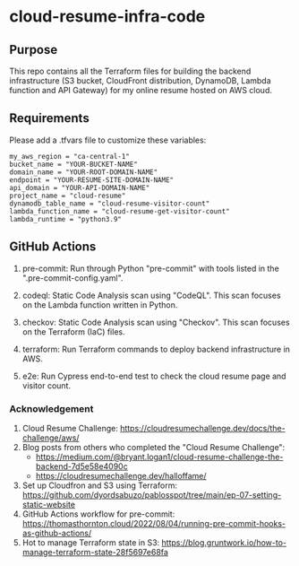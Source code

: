 # cloud-resume-infra-code

## Purpose

This repo contains all the Terraform files for building the backend infrastructure (S3 bucket, CloudFront distribution, DynamoDB, Lambda function and API Gateway) for my online resume hosted on AWS cloud.

## Requirements

Please add a .tfvars file to customize these variables:

```
my_aws_region = "ca-central-1"
bucket_name = "YOUR-BUCKET-NAME"
domain_name = "YOUR-ROOT-DOMAIN-NAME"
endpoint = "YOUR-RESUME-SITE-DOMAIN-NAME"
api_domain = "YOUR-API-DOMAIN-NAME"
project_name = "cloud-resume"
dynamodb_table_name = "cloud-resume-visitor-count"
lambda_function_name = "cloud-resume-get-visitor-count"
lambda_runtime = "python3.9"
```

## GitHub Actions

1. pre-commit:
Run through Python "pre-commit" with tools listed in the ".pre-commit-config.yaml".

2. codeql:
Static Code Analysis scan using "CodeQL". This scan focuses on the Lambda function written in Python.

3. checkov:
Static Code Analysis scan using "Checkov". This scan focuses on the Terraform (IaC) files.

4. terraform:
Run Terraform commands to deploy backend infrastructure in AWS.

5. e2e:
Run Cypress end-to-end test to check the cloud resume page and visitor count.

### Acknowledgement

1. Cloud Resume Challenge: https://cloudresumechallenge.dev/docs/the-challenge/aws/
2. Blog posts from others who completed the "Cloud Resume Challenge":
    - https://medium.com/@bryant.logan1/cloud-resume-challenge-the-backend-7d5e58e4090c
    - https://cloudresumechallenge.dev/halloffame/
3. Set up Cloudfron and S3 using Terraform: https://github.com/dyordsabuzo/pablosspot/tree/main/ep-07-setting-static-website
4. GitHub Actions workflow for pre-commit: https://thomasthornton.cloud/2022/08/04/running-pre-commit-hooks-as-github-actions/
5. Hot to manage Terraform state in S3: https://blog.gruntwork.io/how-to-manage-terraform-state-28f5697e68fa
